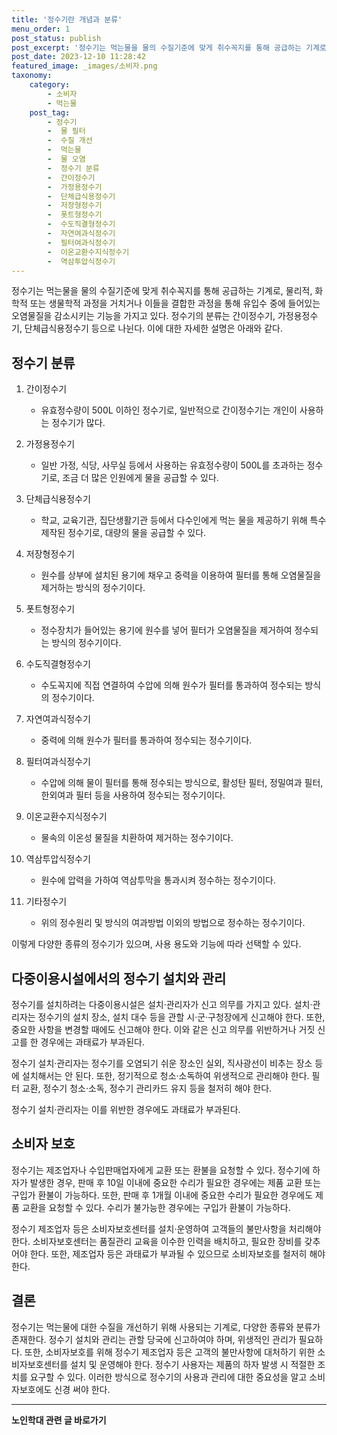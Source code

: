 ```yaml
---
title: '정수기란 개념과 분류'
menu_order: 1
post_status: publish
post_excerpt: '정수기는 먹는물을 물의 수질기준에 맞게 취수꼭지를 통해 공급하는 기계로, 물리적, 화학적 또는 생물학적 과정을 거치거나 이들을 결합한 과정을 통해 유입수 중에 들어있는 오염물질을 감소시키는 기능을 가지고 있다. 정수기의 분류는 간이정수기, 가정용정수기, 단체급식용정수기 등으로 나뉜다. 이에 대한 자세한 설명은 아래와 같다.'
post_date: 2023-12-10 11:28:42
featured_image: _images/소비자.png
taxonomy:
    category:
        - 소비자
        - 먹는물
    post_tag:
        - 정수기
        -  물 필터
        -  수질 개선
        -  먹는물
        -  물 오염
        -  정수기 분류
        -  간이정수기
        -  가정용정수기
        -  단체급식용정수기
        -  저장형정수기
        -  폿트형정수기
        -  수도직결형정수기
        -  자연여과식정수기
        -  필터여과식정수기
        -  이온교환수지식정수기
        -  역삼투압식정수기
---
```



정수기는 먹는물을 물의 수질기준에 맞게 취수꼭지를 통해 공급하는 기계로, 물리적, 화학적 또는 생물학적 과정을 거치거나 이들을 결합한 과정을 통해 유입수 중에 들어있는 오염물질을 감소시키는 기능을 가지고 있다. 정수기의 분류는 간이정수기, 가정용정수기, 단체급식용정수기 등으로 나뉜다. 이에 대한 자세한 설명은 아래와 같다.

## 정수기 분류

1. 간이정수기
   - 유효정수량이 500L 이하인 정수기로, 일반적으로 간이정수기는 개인이 사용하는 정수기가 많다.

2. 가정용정수기
   - 일반 가정, 식당, 사무실 등에서 사용하는 유효정수량이 500L를 초과하는 정수기로, 조금 더 많은 인원에게 물을 공급할 수 있다.

3. 단체급식용정수기
   - 학교, 교육기관, 집단생활기관 등에서 다수인에게 먹는 물을 제공하기 위해 특수제작된 정수기로, 대량의 물을 공급할 수 있다.

4. 저장형정수기
   - 원수를 상부에 설치된 용기에 채우고 중력을 이용하여 필터를 통해 오염물질을 제거하는 방식의 정수기이다.

5. 폿트형정수기
   - 정수장치가 들어있는 용기에 원수를 넣어 필터가 오염물질을 제거하여 정수되는 방식의 정수기이다.

6. 수도직결형정수기
   - 수도꼭지에 직접 연결하여 수압에 의해 원수가 필터를 통과하여 정수되는 방식의 정수기이다.

7. 자연여과식정수기
   - 중력에 의해 원수가 필터를 통과하여 정수되는 정수기이다.

8. 필터여과식정수기
   - 수압에 의해 물이 필터를 통해 정수되는 방식으로, 활성탄 필터, 정밀여과 필터, 한외여과 필터 등을 사용하여 정수되는 정수기이다.

9. 이온교환수지식정수기
   - 물속의 이온성 물질을 치환하여 제거하는 정수기이다.

10. 역삼투압식정수기
    - 원수에 압력을 가하여 역삼투막을 통과시켜 정수하는 정수기이다.

11. 기타정수기
    - 위의 정수원리 및 방식의 여과방법 이외의 방법으로 정수하는 정수기이다.

이렇게 다양한 종류의 정수기가 있으며, 사용 용도와 기능에 따라 선택할 수 있다.

## 다중이용시설에서의 정수기 설치와 관리

정수기를 설치하려는 다중이용시설은 설치·관리자가 신고 의무를 가지고 있다. 설치·관리자는 정수기의 설치 장소, 설치 대수 등을 관할 시·군·구청장에게 신고해야 한다. 또한, 중요한 사항을 변경할 때에도 신고해야 한다. 이와 같은 신고 의무를 위반하거나 거짓 신고를 한 경우에는 과태료가 부과된다.

정수기 설치·관리자는 정수기를 오염되기 쉬운 장소인 실외, 직사광선이 비추는 장소 등에 설치해서는 안 된다. 또한, 정기적으로 청소·소독하여 위생적으로 관리해야 한다. 필터 교환, 정수기 청소·소독, 정수기 관리카드 유지 등을 철저히 해야 한다. 

정수기 설치·관리자는 이를 위반한 경우에도 과태료가 부과된다.

## 소비자 보호

정수기는 제조업자나 수입판매업자에게 교환 또는 환불을 요청할 수 있다. 정수기에 하자가 발생한 경우, 판매 후 10일 이내에 중요한 수리가 필요한 경우에는 제품 교환 또는 구입가 환불이 가능하다. 또한, 판매 후 1개월 이내에 중요한 수리가 필요한 경우에도 제품 교환을 요청할 수 있다. 수리가 불가능한 경우에는 구입가 환불이 가능하다.

정수기 제조업자 등은 소비자보호센터를 설치·운영하여 고객들의 불만사항을 처리해야 한다. 소비자보호센터는 품질관리 교육을 이수한 인력을 배치하고, 필요한 장비를 갖추어야 한다. 또한, 제조업자 등은 과태료가 부과될 수 있으므로 소비자보호를 철저히 해야 한다.

## 결론


정수기는 먹는물에 대한 수질을 개선하기 위해 사용되는 기계로, 다양한 종류와 분류가 존재한다. 정수기 설치와 관리는 관할 당국에 신고하여야 하며, 위생적인 관리가 필요하다. 또한, 소비자보호를 위해 정수기 제조업자 등은 고객의 불만사항에 대처하기 위한 소비자보호센터를 설치 및 운영해야 한다. 정수기 사용자는 제품의 하자 발생 시 적절한 조치를 요구할 수 있다. 이러한 방식으로 정수기의 사용과 관리에 대한 중요성을 알고 소비자보호에도 신경 써야 한다.


<!-- wp:separator -->
<hr class="wp-block-separator has-alpha-channel-opacity"/>
<!-- /wp:separator -->

<!-- wp:group {"backgroundColor":"base","layout":{"type":"constrained"}} -->
<div class="wp-block-group has-base-background-color has-background"><!-- wp:paragraph {"align":"center","fontSize":"medium"} -->
<p class="has-text-align-center has-large-font-size"><strong>노인학대 관련 글 바로가기</strong></p>
<!-- /wp:paragraph -->


<!-- wp:latest-posts
{"categories":[{"id":23460,"count":19,"description":"","link":"https://uknowlaw.com/category/%eb%85%b8%ec%9d%b8%ed%95%99%eb%8c%80/","name":"노인학대","slug":"노인학대","taxonomy":"category","parent":0,"meta":[],"_links":{"self":[{"href":"https://uknowlaw.com/wp-json/wp/v2/categories/23460"}],"collection":[{"href":"https://uknowlaw.com/wp-json/wp/v2/categories"}],"about":[{"href":"https://uknowlaw.com/wp-json/wp/v2/taxonomies/category"}],"wp:post_type":[{"href":"https://uknowlaw.com/wp-json/wp/v2/posts?categories=23460"}],"curies":[{"name":"wp","href":"https://api.w.org/{rel}","templated":true}]}}],"postsToShow":100,"excerptLength":28,"postLayout":"grid","columns":2,"featuredImageAlign":"left","featuredImageSizeSlug":"large","fontSize":"small"} /--></div>
<!-- /wp:group -->